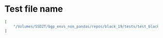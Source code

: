 # Test file name

```json
[
    "/Volumes/SSD2T/bgp_envs_non_pandas/repos/black_19/tests/test_black.py"
]
```
